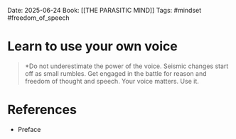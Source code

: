 Date: 2025-06-24
Book: [[THE PARASITIC MIND]]
Tags: #mindset #freedom_of_speech


# Learn to use your own voice

>*Do not underestimate the power of the voice. Seismic changes start off as small rumbles. Get engaged in the battle for reason and freedom of thought and speech. Your voice matters. Use it. 

# References
- Preface 
 